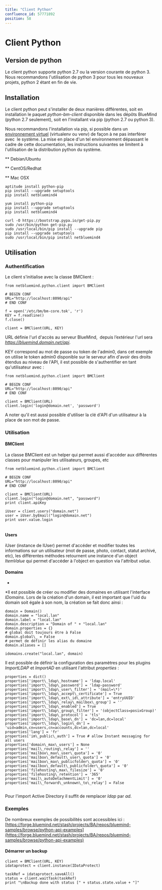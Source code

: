 ```yaml
---
title: "Client Python"
confluence_id: 57771892
position: 58
---
```

# Client Python


## Version de python

Le client python supporte python 2.7 ou la version courante de python 3. Nous recommandons l'utilisation de python 3 pour tous les nouveaux projets, python 2 étant en fin de vie.

## Installation

Le client python peut s'installer de deux manières différentes, soit en installation le paquet *python-bm-client* disponible dans les dépôts BlueMind (python 2.7 seulement), soit en l'installant via pip (python 2.7 ou python 3).

Nous recommandons l'installation via pip, si possible dans un [environnement virtuel](https://docs.python.org/3/glossary.html#term-virtual-environment) (virtualenv ou venv) de façon à ne pas interférer avec  le système. La mise en place d'un tel environnement dépassant le cadre de cette documentation, les instructions suivantes se limitent à l'utilisation de la distribution python du système.


**
Debian/Ubuntu


**
CentOS/Redhat


**
Mac OSX


```
aptitude install python-pip  
pip install --upgrade setuptools  
pip install netbluemind4
```


```
yum install python-pip  
pip install --upgrade setuptools  
pip install netbluemind4
```


```
curl -O https://bootstrap.pypa.io/get-pip.py
sudo /usr/bin/python get-pip.py
sudo /usr/local/bin/pip install --upgrade pip  
pip install --upgrade setuptools  
sudo /usr/local/bin/pip install netbluemind4
```


## Utilisation

### Authentification

Le client s'initialise avec la classe BMClient :


```
from netbluemind.python.client import BMClient

# BEGIN CONF
URL="http://localhost:8090/api"
# END CONF

f = open('/etc/bm/bm-core.tok', 'r')
KEY = f.readline()
f.close()

client = BMClient(URL, KEY)
```


URL définie l'url d'accès au serveur BlueMind,  depuis l’extérieur l'url sera *https://bluemind.domain.net/api*.

KEY correspond au mot de passe ou token de l'admin0, dans cet exemple on utilise le token admin0 disponible sur le serveur afin d'avoir des droits étendus au niveau de l'API, il est possible de s'authentifier en tant qu'utilisateur avec :


```
from netbluemind.python.client import BMClient

# BEGIN CONF
URL="http://localhost:8090/api"
# END CONF

client = BMClient(URL)
client.login('login@domain.net', 'password')
```


A noter qu'il est aussi possible d'utiliser la clé d'API d'un utilisateur à la place de son mot de passe.

### Utilisation

#### BMClient

La classe BMClient est un helper qui permet aussi d'accéder aux différentes classes pour manipuler les utilisateurs, groupes, etc


```
from netbluemind.python.client import BMClient

# BEGIN CONF
URL="http://localhost:8090/api"
# END CONF

client = BMClient(URL)
client.login("login@domain.net", "password")
print client.apiKey

iUser = client.users("domain.net")
user = iUser.byEmail("login@domain.net")
print user.value.login


```


#### Users

iUser (instance de IUser) permet d'accéder et modifier toutes les informations sur un utilisateur (mot de passe, photo, contact, statut archivé, etc), les différentes méthodes retournent une instance d'un object *ItemValue* qui permet d'accéder à l'object en question via l'attribut *value.*

#### Domains

*


*Il est possible de créer ou modifier des domaines en utilisant l'interface *IDomains*.
Lors de la création d'un domain, il est important que l'uid du domain soit égale à son nom, la création se fait donc ainsi :


```
domain = Domain()
domain.name = "local.lan"
domain.label = "local.lan"
domain.description = "Domain of " + "local.lan"
domain.properties = {}
# global doit toujours être à False
domain.global\_ = False
# permet de définir les alias du domaine
domain.aliases = []

idomains.create("local.lan", domain)
```


Il est possible de définir la configuration des paramètres pour les plugins *ImportLDAP* et *ImportAD* en utilisant l'attribut *properties* :


```
properties = dict()
properties['import\_ldap\_hostname'] = 'ldap.local'
properties['import\_ldap\_password'] = 'ldap-password'
properties['import\_ldap\_user\_filter'] = '(mail=\*)'
properties['import\_ldap\_accept\_certificate'] = True
properties['import\_ldap\_ext\_id\_attribute'] = 'entryUUID'
properties['import\_ldap\_relay\_mailbox\_group'] = ''
properties['import\_ldap\_enabled'] = True
properties['import\_ldap\_group\_filter'] = '(objectClass=posixGroup)'
properties['import\_ldap\_protocol'] = 'tls'
properties['import\_ldap\_base\_dn'] = 'dc=lan,dc=local'
properties['import\_ldap\_login\_dn'] = 'uid=admin,cn=users,cn=accounts,dc=lan,dc=local'
properties['lang'] = 'fr'
properties['im\_public\_auth'] = True # allow Instant messaging for all users
properties['domain\_max\_users'] = None
properties['mail\_routing\_relay'] = ''
properties['mailbox\_max\_user\_quota'] = '0'
properties['mailbox\_default\_user\_quota'] = '0'
properties['mailbox\_max\_publicfolder\_quota'] = '0'
properties['mailbox\_default\_publicfolder\_quota'] = '0'
properties['filehosting\_max\_filesize'] = '0'
properties['filehosting\_retention'] = '365'
properties['mail\_autoDetachmentLimit'] = '0'
properties['mail\_forward\_unknown\_to\_relay'] = False


```


Pour l'import Active Directory il suffit de remplacer *ldap* par *ad*.

### Exemples

De nombreux exemples de possibilités sont accessibles ici : [https://forge.bluemind.net/stash/projects/BA/repos/bluemind-samples/browse/python-api-examples](https://forge.bluemind.net/stash/projects/BA/repos/bluemind-samples/browse/python-api-examples)

#### Démarrer un backup


```
client = BMClient(URL, KEY)
idataprotect = client.instance(IDataProtect)

taskRef = idataprotect.saveAll()
status = client.waitTask(taskRef)
print "\nBackup done with status [" + status.state.value + "]"
```


